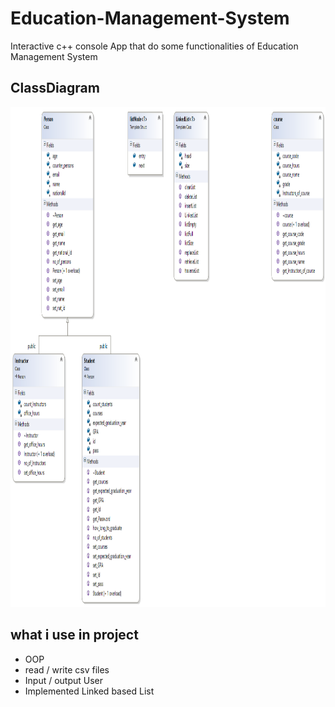 # Education-Management-System
Interactive c++ console App that do some functionalities of Education Management System
## ClassDiagram
<p align="center">
  <img width="900" height="800" src="https://github.com/abdelrahman99999/Education-Management-System/blob/main/ClassDiagram.png?raw=true">
</p>

## what i use in project
- OOP
- read / write csv files
- Input / output User
- Implemented Linked based List
